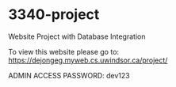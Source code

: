 # 3340-project
Website Project with Database Integration

To view this website please go to: https://dejongeg.myweb.cs.uwindsor.ca/project/

ADMIN ACCESS PASSWORD: dev123
